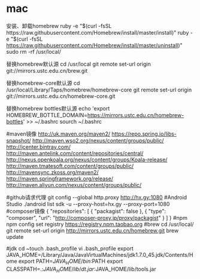 # mac
安装、卸载homebrew
ruby -e "$(curl -fsSL https://raw.githubusercontent.com/Homebrew/install/master/install)"
ruby -e "$(curl -fsSL https://raw.githubusercontent.com/Homebrew/install/master/uninstall)"
sudo rm -rf /usr/local/

替换homebrew默认源
cd /usr/local
git remote set-url origin git://mirrors.ustc.edu.cn/brew.git

替换homebrew-core默认源
cd /usr/local/Library/Taps/homebrew/homebrew-core
git remote set-url origin git://mirrors.ustc.edu.cn/homebrew-core.git

替换homebrew bottles默认源
echo 'export HOMEBREW_BOTTLE_DOMAIN=https://mirrors.ustc.edu.cn/homebrew-bottles' >> ~/.bashrc
sourch ~/.bashrc

#maven镜像
http://uk.maven.org/maven2/
https://repo.spring.io/libs-snapshot/
http://maven.wso2.org/nexus/content/groups/public/
http://jcenter.bintray.com/
http://maven.antelink.com/content/repositories/central/
http://nexus.openkoala.org/nexus/content/groups/Koala-release/
http://maven.tmatesoft.com/content/groups/public/
http://mavensync.zkoss.org/maven2/
http://maven.springframework.org/release/
http://maven.aliyun.com/nexus/content/groups/public/

#github请求代理
git config --global http.proxy http://hx.gy:1080
#Android Studio
./android list sdk -u --proxy-host=hx.gy --proxy-port=1080
#composer镜像
{
    "repositories": [
        { "packagist": false },
        {
            "type": "composer",
            "url": "http://composer-proxy.jp/proxy/packagist"
        }
    ]
}
#npm
npm config set registry https://registry.npm.taobao.org 
#brew
cd /usr/local/
git remote set-url origin http://mirrors.ustc.edu.cn/homebrew.git
brew update

#jdk
cd  ~touch .bash_profile
vi  .bash_profile
export JAVA_HOME=/Library/Java/JavaVirtualMachines/jdk1.7.0_45.jdk/Contents/Home 
export PATH=$JAVA_HOME/bin:$PATH
export CLASSPATH=.:$JAVA_HOME/lib/dt.jar:$JAVA_HOME/lib/tools.jar
